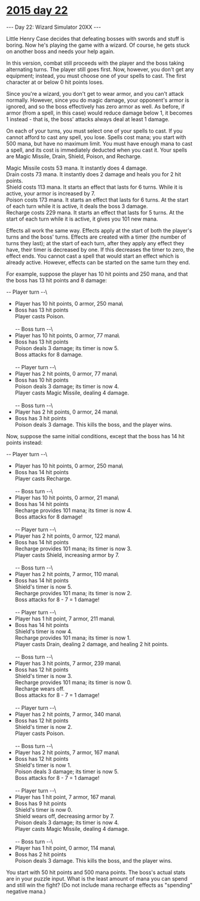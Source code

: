 # [2015 day 22](https://adventofcode.com/2015/day/22)

--- Day 22: Wizard Simulator 20XX ---

Little Henry Case decides that defeating bosses with swords and stuff is boring.  Now he's playing the game with a wizard.  Of course, he gets stuck on another boss and needs your help again.

In this version, combat still proceeds with the player and the boss taking alternating turns.  The player still goes first.  Now, however, you don't get any equipment; instead, you must choose one of your spells to cast.  The first character at or below 0 hit points loses.

Since you're a wizard, you don't get to wear armor, and you can't attack normally.  However, since you do magic damage, your opponent's armor is ignored, and so the boss effectively has zero armor as well.  As before, if armor (from a spell, in this case) would reduce damage below 1, it becomes 1 instead - that is, the boss' attacks always deal at least 1 damage.

On each of your turns, you must select one of your spells to cast.  If you cannot afford to cast any spell, you lose.  Spells cost mana; you start with 500 mana, but have no maximum limit.  You must have enough mana to cast a spell, and its cost is immediately deducted when you cast it.  Your spells are Magic Missile, Drain, Shield, Poison, and Recharge.

Magic Missile costs 53 mana.  It instantly does 4 damage.\
Drain costs 73 mana.  It instantly does 2 damage and heals you for 2 hit points.\
Shield costs 113 mana.  It starts an effect that lasts for 6 turns.  While it is active, your armor is increased by 7.\
Poison costs 173 mana.  It starts an effect that lasts for 6 turns.  At the start of each turn while it is active, it deals the boss 3 damage.\
Recharge costs 229 mana.  It starts an effect that lasts for 5 turns.  At the start of each turn while it is active, it gives you 101 new mana.

Effects all work the same way.  Effects apply at the start of both the player's turns and the boss' turns.  Effects are created with a timer (the number of turns they last); at the start of each turn, after they apply any effect they have, their timer is decreased by one.  If this decreases the timer to zero, the effect ends.  You cannot cast a spell that would start an effect which is already active.  However, effects can be started on the same turn they end.

For example, suppose the player has 10 hit points and 250 mana, and that the boss has 13 hit points and 8 damage:

-- Player turn --\
- Player has 10 hit points, 0 armor, 250 mana\
- Boss has 13 hit points\
Player casts Poison.\
\
-- Boss turn --\
- Player has 10 hit points, 0 armor, 77 mana\
- Boss has 13 hit points\
Poison deals 3 damage; its timer is now 5.\
Boss attacks for 8 damage.\
\
-- Player turn --\
- Player has 2 hit points, 0 armor, 77 mana\
- Boss has 10 hit points\
Poison deals 3 damage; its timer is now 4.\
Player casts Magic Missile, dealing 4 damage.\
\
-- Boss turn --\
- Player has 2 hit points, 0 armor, 24 mana\
- Boss has 3 hit points\
Poison deals 3 damage. This kills the boss, and the player wins.

Now, suppose the same initial conditions, except that the boss has 14 hit points instead:

-- Player turn --\
- Player has 10 hit points, 0 armor, 250 mana\
- Boss has 14 hit points\
Player casts Recharge.\
\
-- Boss turn --\
- Player has 10 hit points, 0 armor, 21 mana\
- Boss has 14 hit points\
Recharge provides 101 mana; its timer is now 4.\
Boss attacks for 8 damage!\
\
-- Player turn --\
- Player has 2 hit points, 0 armor, 122 mana\
- Boss has 14 hit points\
Recharge provides 101 mana; its timer is now 3.\
Player casts Shield, increasing armor by 7.\
\
-- Boss turn --\
- Player has 2 hit points, 7 armor, 110 mana\
- Boss has 14 hit points\
Shield's timer is now 5.\
Recharge provides 101 mana; its timer is now 2.\
Boss attacks for 8 - 7 = 1 damage!\
\
-- Player turn --\
- Player has 1 hit point, 7 armor, 211 mana\
- Boss has 14 hit points\
Shield's timer is now 4.\
Recharge provides 101 mana; its timer is now 1.\
Player casts Drain, dealing 2 damage, and healing 2 hit points.\
\
-- Boss turn --\
- Player has 3 hit points, 7 armor, 239 mana\
- Boss has 12 hit points\
Shield's timer is now 3.\
Recharge provides 101 mana; its timer is now 0.\
Recharge wears off.\
Boss attacks for 8 - 7 = 1 damage!\
\
-- Player turn --\
- Player has 2 hit points, 7 armor, 340 mana\
- Boss has 12 hit points\
Shield's timer is now 2.\
Player casts Poison.\
\
-- Boss turn --\
- Player has 2 hit points, 7 armor, 167 mana\
- Boss has 12 hit points\
Shield's timer is now 1.\
Poison deals 3 damage; its timer is now 5.\
Boss attacks for 8 - 7 = 1 damage!\
\
-- Player turn --\
- Player has 1 hit point, 7 armor, 167 mana\
- Boss has 9 hit points\
Shield's timer is now 0.\
Shield wears off, decreasing armor by 7.\
Poison deals 3 damage; its timer is now 4.\
Player casts Magic Missile, dealing 4 damage.\
\
-- Boss turn --\
- Player has 1 hit point, 0 armor, 114 mana\
- Boss has 2 hit points\
Poison deals 3 damage. This kills the boss, and the player wins.

You start with 50 hit points and 500 mana points. The boss's actual stats are in your puzzle input. What is the least amount of mana you can spend and still win the fight?  (Do not include mana recharge effects as "spending" negative mana.)